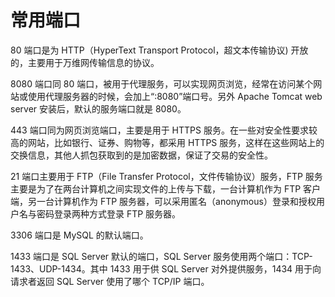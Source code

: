 # 常用端口

80 端口是为 HTTP（HyperText Transport Protocol，超文本传输协议) 开放的，主要用于万维网传输信息的协议。

8080 端口同 80 端口，被用于代理服务，可以实现网页浏览，经常在访问某个网站或使用代理服务器的时候，会加上“:8080”端口号。另外 Apache Tomcat web server 安装后，默认的服务端口就是 8080。

443 端口同为网页浏览端口，主要是用于 HTTPS 服务。在一些对安全性要求较高的网站，比如银行、证券、购物等，都采用 HTTPS 服务，这样在这些网站上的交换信息，其他人抓包获取到的是加密数据，保证了交易的安全性。

21 端口主要用于 FTP（File Transfer Protocol，文件传输协议）服务，FTP 服务主要是为了在两台计算机之间实现文件的上传与下载，一台计算机作为 FTP 客户端，另一台计算机作为 FTP 服务器，可以采用匿名（anonymous）登录和授权用户名与密码登录两种方式登录 FTP 服务器。

3306 端口是 MySQL 的默认端口。

1433 端口是 SQL Server 默认的端口，SQL Server 服务使用两个端口：TCP-1433、UDP-1434。其中 1433 用于供 SQL Server 对外提供服务，1434 用于向请求者返回 SQL Server 使用了哪个 TCP/IP 端口。
